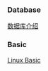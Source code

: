 ### Database

[数据库介绍](/techdoc/docs/database/intro)

### Basic

[Linux Basic](http://www.chenyineng.info/techdoc/docs/basic/linux)

